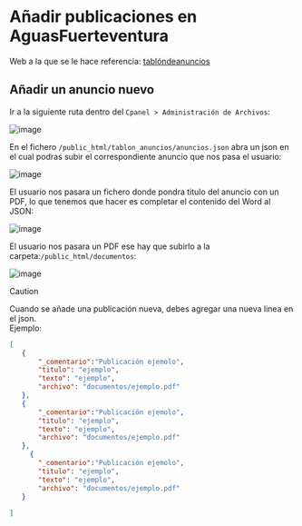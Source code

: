 # Añadir publicaciones en AguasFuerteventura

Web a la que se le hace referencia: [tablóndeanuncios](https://www.aguasfuerteventura.com/tablon.php)

## Añadir un anuncio nuevo

Ir a la siguiente ruta dentro del `Cpanel > Administración de Archivos`:

![image](https://github.com/user-attachments/assets/c9022c0d-1063-47d9-ad4f-e014e494aefe)

En el fichero `/public_html/tablon_anuncios/anuncios.json` abra un json en el cual podras subir el correspondiente anuncio que nos pasa el usuario:

![image](https://github.com/user-attachments/assets/909e46e9-f1d2-4249-9375-89888f0ed406)

El usuario nos pasara un fichero donde pondra titulo del anuncio con un PDF, lo que tenemos que hacer es completar el contenido del Word al JSON:

![image](https://github.com/user-attachments/assets/35f368d0-e141-4063-9f4b-4ea031d4e8ae)

El usuario nos pasara un PDF ese hay que subirlo a la carpeta:`/public_html/documentos`:

![image](https://github.com/user-attachments/assets/c1f80550-d0eb-44e2-b8dd-eed5461fa34e)


> [!CAUTION]
> Cuando se añade una publicación nueva, debes agregar una nueva linea en el json.<br>
> Ejemplo:
> ```json
>[
>    {
>        "_comentario":"Publicación ejemolo",
>        "titulo": "ejemplo",
>        "texto": "ejemplo",
>        "archivo": "documentos/ejemplo.pdf"
>    },
>    {
>        "_comentario":"Publicación ejemolo",
>        "titulo": "ejemplo",
>        "texto": "ejemplo",
>        "archivo": "documentos/ejemplo.pdf"
>    },
>      {
>        "_comentario":"Publicación ejemolo",
>        "titulo": "ejemplo",
>        "texto": "ejemplo",
>        "archivo": "documentos/ejemplo.pdf"
>    }
>    
>]
> ```


